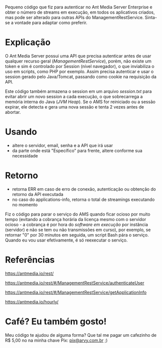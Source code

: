 Pequeno código que fiz para autenticar no Ant Media Server Enterprise e obter o número de streams em execução, em todos os aplicativos criados, mas pode ser alterado para outras APIs do ManagementRestService. Sinta-se a vontade para adaptar como preferir.

# Explicação

O Ant Media Server possui uma API que precisa autenticar antes de usar qualquer recurso geral (*ManagementRestService*), porém, não existe um token e sim é controlado por Session (nível navegador), o que inviabiliza o uso em scripts, como PHP por exemplo. Assim precisa autenticar e usar o session gerado pelo Java/Tomcat, passando como cookie na requisição da API.

Este código também armazena o session em um arquivo *session.txt* para evitar abrir um novo session a cada execução, o que sobrecarrega a memória interna do Java (*JVM Heap*). Se o AMS for reiniciado ou a sessão expirar, ele detecta e gera uma nova sessão e tenta 2 vezes antes de abortar.

# Usando

- altere o servidor, email, senha e a API que irá usar
- da parte onde está "Específico" para frente, altere conforme sua necessidade

# Retorno

- retorna ERR em caso de erro de conexão, autenticação ou obtenção do retorno da API executada
- no caso do applications-info, retorna o total de streamings executando no momento

Fiz o código para parar o serviço do AMS quando ficar ocioso por muito tempo (evitando a cobrança horária da licença mesmo com o servidor ocioso - a cobrança é por hora do *software em execução* por instância (servidor) e não se tem ou não transmissões em curso), por exemplo, se retornar "0" por 30 minutos em seguida, um script Bash pára o serviço. Quando eu vou usar efetivamente, é só reexecutar o serviço.

# Referências

https://antmedia.io/rest/

https://antmedia.io/rest/#/ManagementRestService/authenticateUser

https://antmedia.io/rest/#/ManagementRestService/getApplicationInfo

https://antmedia.io/hourly/

# Café? Eu também gosto!

Meu código te ajudou de alguma forma? Que tal me pagar um cafezinho de R$ 5,00 no na minha chave Pix: pix@arvy.com.br ;)
